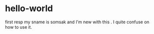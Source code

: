 # hello-world
first resp
my sname is somsak and I'm new with this . I quite confuse on how to use it.

